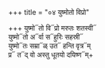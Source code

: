 +++
title = "०४ युष्मोतो विप्रो"

+++
युष्मो᳓तो वि᳓प्रो मरुतः शतस्वी᳓  
युष्मो᳓तो अ᳓र्वा स᳓हुरिः सहस्री᳓  
युष्मो᳓तः सम्रा᳓ळ् उत᳓ हन्ति वृत्र᳓म्  
प्र᳓ त᳓द् वो अस्तु धूतयो दयिष्ण᳓म्+